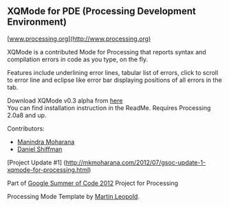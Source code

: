 XQMode for PDE (Processing Development Environment)
---------------------------------------------------

[www.processing.org](http://www.processing.org)

XQMode is a contributed Mode for Processing that reports syntax and compilation 
errors in code as you type, on the fly.<br />

Features include underlining error lines, tabular list of errors, click to scroll to error line
and eclipse like error bar displaying positions of all errors in the tab.<br />

Download XQMode v0.3 alpha from [here](https://github.com/downloads/Manindra29/XQMode/XQMode%20v0.3a.zip)
<br/>
You can find installation instruction in the ReadMe. Requires Processing 2.0a8 and up.<br/>

Contributors:
* [Manindra Moharana](www.mkmoharana.com)
* [Daniel Shiffman](www.shiffman.net)


[Project Update #1] (http://mkmoharana.com/2012/07/gsoc-update-1-xqmode-for-processing.html) 

Part of [Google Summer of Code 2012](http://code.google.com/soc/) Project for Processing


Processing Mode Template by [Martin Leopold](http://martinleopold.com/).